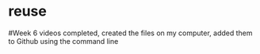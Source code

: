 # reuse

#Week 6 videos completed, created the files on my computer, added them to Github using the command line
